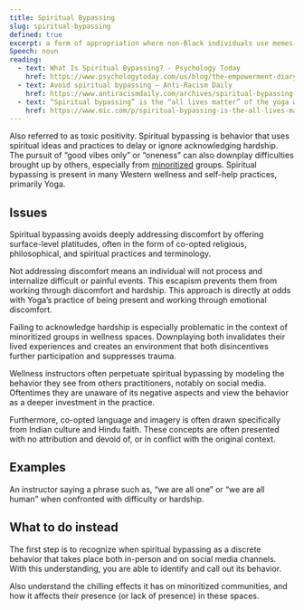 ```yaml
---
title: Spiritual Bypassing
slug: spiritual-bypassing
defined: true
excerpt: a form of appropriation where non-Black individuals use memes and imagery featuring Black people and dark-skinned emojis
Speech: noun
reading:
  - text: What Is Spiritual Bypassing? - Psychology Today
    href: https://www.psychologytoday.com/us/blog/the-empowerment-diary/201901/what-is-spiritual-bypassing
  - text: Avoid spiritual bypassing — Anti-Racism Daily
    href: https://www.antiracismdaily.com/archives/spiritual-bypassing-anti-racism-daily
  - text: “Spiritual bypassing” is the “all lives matter” of the yoga world. Don't buy it
    href: https://www.mic.com/p/spiritual-bypassing-is-the-all-lives-matter-of-the-yoga-world-dont-buy-it-27631880
---
```


Also referred to as toxic positivity. Spiritual bypassing is behavior that uses spiritual ideas and practices to delay or ignore acknowledging hardship. The pursuit of “good vibes only” or “oneness” can also downplay difficulties brought up by others, especially from [minoritized](/definitions/minoritised/) groups. Spiritual bypassing is present in many Western wellness and self-help practices, primarily Yoga.

## Issues

Spiritual bypassing avoids deeply addressing discomfort by offering surface-level platitudes, often in the form of co-opted religious, philosophical, and spiritual practices and terminology.

Not addressing discomfort means an individual will not process and internalize difficult or painful events. This escapism prevents them from working through discomfort and hardship. This approach is directly at odds with Yoga’s practice of being present and working through emotional discomfort.

Failing to acknowledge hardship is especially problematic in the context of minoritized groups in wellness spaces. Downplaying both invalidates their lived experiences and creates an environment that both disincentives further participation and suppresses trauma.

Wellness instructors often perpetuate spiritual bypassing by modeling the behavior they see from others practitioners, notably on social media. Oftentimes they are unaware of its negative aspects and view the behavior as a deeper investment in the practice.

Furthermore, co-opted language and imagery is often drawn specifically from Indian culture and Hindu faith. These concepts are often presented with no attribution and devoid of, or in conflict with the original context.

## Examples

An instructor saying a phrase such as, “we are all one” or “we are all human” when confronted with difficulty or hardship.

## What to do instead

The first step is to recognize when spiritual bypassing as a discrete behavior that takes place both in-person and on social media channels. With this understanding, you are able to identify and call out its behavior.

Also understand the chilling effects it has on minoritized communities, and how it affects their presence (or lack of presence) in these spaces.
